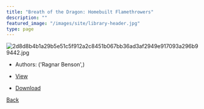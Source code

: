 ```yaml
---
title: "Breath of the Dragon: Homebuilt Flamethrowers"
description: ""
featured_image: "/images/site/library-header.jpg"
type: page
---
```


![2d8d8b4b1a29b5e51c5f912a2c8451b067bb36ad3af2949e917093a296b99442.jpg](https://drive.google.com/uc?export=view&id=1Uu7muxk8kyuDIjR1OYy7ZYjOw1jBnYwr)
* Authors: ('Ragnar Benson',)
* <a href="https://drive.google.com/uc?export=view&id=1-4cmLty8CgEr57NXkePyKiF2POoW0I_M" target="_blank">View</a>

* [Download](https://drive.google.com/uc?export=download&id=1-4cmLty8CgEr57NXkePyKiF2POoW0I_M)

[Back](/library/)
